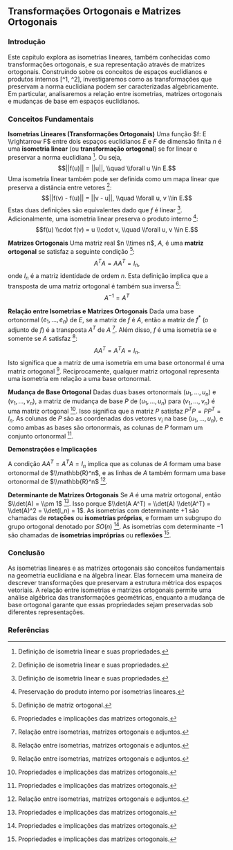 ## Transformações Ortogonais e Matrizes Ortogonais

### Introdução
Este capítulo explora as isometrias lineares, também conhecidas como transformações ortogonais, e sua representação através de matrizes ortogonais. Construindo sobre os conceitos de espaços euclidianos e produtos internos [^1, ^2], investigaremos como as transformações que preservam a norma euclidiana podem ser caracterizadas algebricamente. Em particular, analisaremos a relação entre isometrias, matrizes ortogonais e mudanças de base em espaços euclidianos.

### Conceitos Fundamentais

**Isometrias Lineares (Transformações Ortogonais)**
Uma função $f: E \\rightarrow F$ entre dois espaços euclidianos $E$ e $F$ de dimensão finita $n$ é uma **isometria linear** (ou **transformação ortogonal**) se for linear e preservar a norma euclidiana [^463]. Ou seja,
$$||f(u)|| = ||u||, \\quad \\forall u \\in E.$$
Uma isometria linear também pode ser definida como um mapa linear que preserva a distância entre vetores [^463]:
$$||f(v) - f(u)|| = ||v - u||, \\quad \\forall u, v \\in E.$$
Estas duas definições são equivalentes dado que $f$ é linear [^463]. Adicionalmente, uma isometria linear preserva o produto interno [^464]:
$$f(u) \\cdot f(v) = u \\cdot v, \\quad \\forall u, v \\in E.$$

**Matrizes Ortogonais**
Uma matriz real $n \\times n$, $A$, é uma **matriz ortogonal** se satisfaz a seguinte condição [^467]:
$$A^T A = A A^T = I_n,$$
onde $I_n$ é a matriz identidade de ordem $n$. Esta definição implica que a transposta de uma matriz ortogonal é também sua inversa [^468]:
$$A^{-1} = A^T$$

**Relação entre Isometrias e Matrizes Ortogonais**
Dada uma base ortonormal $(e_1, ..., e_n)$ de $E$, se a matriz de $f$ é $A$, então a matriz de $f^*$ (o adjunto de $f$) é a transposta $A^T$ de $A$ [^466]. Além disso, $f$ é uma isometria se e somente se $A$ satisfaz [^466]:
$$A A^T = A^T A = I_n.$$
Isto significa que a matriz de uma isometria em uma base ortonormal é uma matriz ortogonal [^466]. Reciprocamente, qualquer matriz ortogonal representa uma isometria em relação a uma base ortonormal.

**Mudança de Base Ortogonal**
Dadas duas bases ortonormais $(u_1, ..., u_n)$ e $(v_1, ..., v_n)$, a matriz de mudança de base $P$ de $(u_1, ..., u_n)$ para $(v_1, ..., v_n)$ é uma matriz ortogonal [^468]. Isso significa que a matriz $P$ satisfaz $P^T P = P P^T = I_n$. As colunas de $P$ são as coordenadas dos vetores $v_i$ na base $(u_1, ..., u_n)$, e como ambas as bases são ortonormais, as colunas de $P$ formam um conjunto ortonormal [^468].

**Demonstrações e Implicações**

A condição $A A^T = A^T A = I_n$ implica que as colunas de $A$ formam uma base ortonormal de $\\mathbb{R}^n$, e as linhas de $A$ também formam uma base ortonormal de $\\mathbb{R}^n$ [^466].

**Determinante de Matrizes Ortogonais**
Se $A$ é uma matriz ortogonal, então $\\det(A) = \\pm 1$ [^468]. Isso porque $\\det(A A^T) = \\det(A) \\det(A^T) = \\det(A)^2 = \\det(I_n) = 1$. As isometrias com determinante $+1$ são chamadas de **rotações** ou **isometrias próprias**, e formam um subgrupo do grupo ortogonal denotado por $SO(n)$ [^468]. As isometrias com determinante $-1$ são chamadas de **isometrias impróprias** ou **reflexões** [^468].

### Conclusão

As isometrias lineares e as matrizes ortogonais são conceitos fundamentais na geometria euclidiana e na álgebra linear. Elas fornecem uma maneira de descrever transformações que preservam a estrutura métrica dos espaços vetoriais. A relação entre isometrias e matrizes ortogonais permite uma análise algébrica das transformações geométricas, enquanto a mudança de base ortogonal garante que essas propriedades sejam preservadas sob diferentes representações.

### Referências
[^463]: Definição de isometria linear e suas propriedades.
[^464]: Preservação do produto interno por isometrias lineares.
[^466]: Relação entre isometrias, matrizes ortogonais e adjuntos.
[^467]: Definição de matriz ortogonal.
[^468]: Propriedades e implicações das matrizes ortogonais.
<!-- END -->